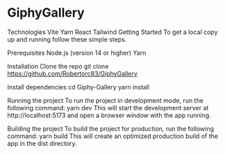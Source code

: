 # GiphyGallery

Technologies
Vite
Yarn
React
Tailwind
Getting Started
To get a local copy up and running follow these simple steps.


Prerequisites
Node.js (version 14 or higher)
Yarn


Installation
Clone the repo
git clone https://github.com/Robertorc83/GiphyGallery


Install dependencies
cd Giphy-Gallery
yarn install


Running the project
To run the project in development mode, run the following command:
yarn dev
This will start the development server at http://localhost:5173 and open a browser window with the app running.


Building the project
To build the project for production, run the following command:
yarn build
This will create an optimized production build of the app in the dist directory.
